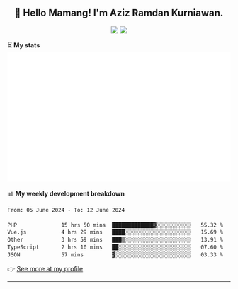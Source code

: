 <h2 align="center">👋 Hello Mamang! I'm Aziz Ramdan Kurniawan.</h2>  
<p align="center">
  <img src="https://komarev.com/ghpvc/?username=azizramdan">
  <img src="https://wakatime.com/badge/user/90056fa0-4c31-4eca-954e-2a3ac05896f9.svg">
</p>
    
⏳ **My stats**  
![](https://raw.githubusercontent.com/azizramdan/github-stats/master/generated/overview.svg#gh-dark-mode-only)

📊 **My weekly development breakdown**
<!--START_SECTION:waka-->

```txt
From: 05 June 2024 - To: 12 June 2024

PHP              15 hrs 50 mins  █████████████▓░░░░░░░░░░░   55.32 %
Vue.js           4 hrs 29 mins   ████░░░░░░░░░░░░░░░░░░░░░   15.69 %
Other            3 hrs 59 mins   ███▒░░░░░░░░░░░░░░░░░░░░░   13.91 %
TypeScript       2 hrs 10 mins   ██░░░░░░░░░░░░░░░░░░░░░░░   07.60 %
JSON             57 mins         ▓░░░░░░░░░░░░░░░░░░░░░░░░   03.33 %
```

<!--END_SECTION:waka-->
👉 [See more at my profile](https://wakatime.com/@azizramdan)
***
